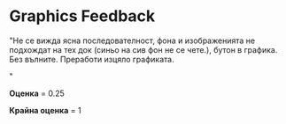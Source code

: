 # Graphics Feedback #
"Не се вижда ясна последователност, фона и изображенията не подхождат на тех док (синьо на сив фон не се чете.), бутон в графика. Без вълните. Преработи изцяло графиката.
 
"

**Оценка** = 0.25

**Крайна оценка** = 1
